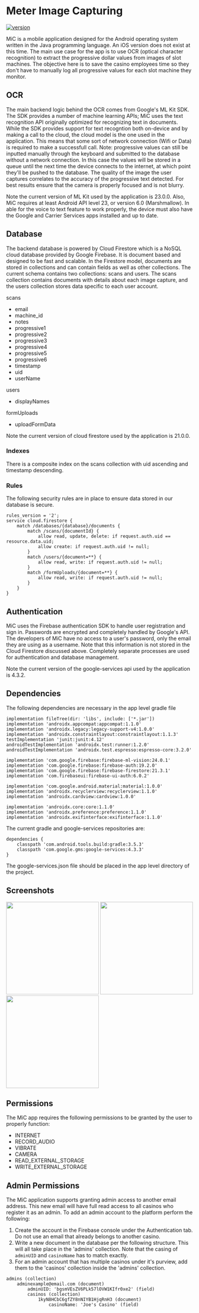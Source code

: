 # Meter Image Capturing
[![version](https://img.shields.io/badge/version-2.0.2-success.svg)](https://semver.org)

MiC is a mobile application designed for the Android operating system written in the Java programming language.  An iOS version does not exist at this time.  The main use case for the app is to use OCR (optical character recognition) to extract the progressive dollar values from images of slot machines.  The objective here is to save the casino employees time so they don't have to manually log all progressive values for each slot machine they monitor.  

## OCR ##

The main backend logic behind the OCR comes from Google's ML Kit SDK.  The SDK provides a number of machine learning APIs; MiC uses the text recognition API originally optimized for recognizing text in documents.  While the SDK provides support for text recogntion both on-device and by making a call to the cloud, the cloud model is the one used in the application.  This means that some sort of network connection (Wifi or Data) is required to make a successfull call.  Note: progressive values can still be inputted manually through the keyboard and submitted to the database without a network connection.  In this case the values will be stored in a queue until the next time the device connects to the internet, at which point they'll be pushed to the database.  The quality of the image the user captures correlates to the accuracy of the progressive text detected.  For best results ensure that the camera is properly focused and is not blurry.  

Note the current version of ML Kit used by the application is 23.0.0.  Also, MiC requires at least Android API level 23, or version 6.0 (Marshmallow).  In able for the voice to text feature to work properly, the device must also have the Google and Carrier Services apps installed and up to date.  

## Database ##

The backend database is powered by Cloud Firestore which is a NoSQL cloud database provided by Google Firebase.  It is document based and designed to be fast and scalable.  In the Firestore model, documents are stored in collections and can contain fields as well as other collections.  The current schema contains two collections: scans and users.  The scans collection contains documents with details about each image capture, and the users collection stores data specific to each user account.  

scans
 * email
 * machine_id
 * notes
 * progressive1
 * progressive2
 * progressive3
 * progressive4
 * progressive5
 * progressive6
 * timestamp
 * uid
 * userName

users
 * displayNames

formUploads
 * uploadFormData

Note the current version of cloud firestore used by the application is 21.0.0.  

### Indexes ###
There is a composite index on the scans collection with uid ascending and timestamp descending.  

### Rules ###
The following security rules are in place to ensure data stored in our database is secure.  

```
rules_version = '2';
service cloud.firestore {
	match /databases/{database}/documents {    
		match /scans/{documentId} {
			allow read, update, delete: if request.auth.uid == resource.data.uid;
			allow create: if request.auth.uid != null;
		}
		match /users/{document=**} {
			allow read, write: if request.auth.uid != null;
		}
		match /formUploads/{document=**} {
			allow read, write: if request.auth.uid != null;
		}
	}
}
```

## Authentication ##

MiC uses the Firebase authentication SDK to handle user registration and sign in.  Passwords are encrypted and completely handled by Google's API.  The developers of MiC have no access to a user's password, only the email they are using as a username.  Note that this information is not stored in the Cloud Firestore discussed above.  Completely separate processes are used for authentication and database management.  

Note the current version of the google-services api used by the application is 4.3.2.

## Dependencies ##

The following dependencies are necessary in the app level gradle file

```
implementation fileTree(dir: 'libs', include: ['*.jar'])
implementation 'androidx.appcompat:appcompat:1.1.0'
implementation 'androidx.legacy:legacy-support-v4:1.0.0'
implementation 'androidx.constraintlayout:constraintlayout:1.1.3'
testImplementation 'junit:junit:4.12'
androidTestImplementation 'androidx.test:runner:1.2.0'
androidTestImplementation 'androidx.test.espresso:espresso-core:3.2.0'

implementation 'com.google.firebase:firebase-ml-vision:24.0.1'
implementation 'com.google.firebase:firebase-auth:19.2.0'
implementation 'com.google.firebase:firebase-firestore:21.3.1'
implementation 'com.firebaseui:firebase-ui-auth:6.0.2'

implementation 'com.google.android.material:material:1.0.0'
implementation 'androidx.recyclerview:recyclerview:1.1.0'
implementation 'androidx.cardview:cardview:1.0.0'

implementation 'androidx.core:core:1.1.0'
implementation 'androidx.preference:preference:1.1.0'
implementation 'androidx.exifinterface:exifinterface:1.1.0'
```

The current gradle and google-services repositories are:

```
dependencies {
	classpath 'com.android.tools.build:gradle:3.5.3'
	classpath 'com.google.gms:google-services:4.3.3'
}
```

The google-services.json file should be placed in the app level directory of the project.

## Screenshots ##

<img src="https://raw.githubusercontent.com/alexanderjpowell/meter-image-capturing/master/docs/main_activity.png" width="250">

<img src="https://raw.githubusercontent.com/alexanderjpowell/meter-image-capturing/master/docs/report_data_activity.png" width="250">

<img src="https://raw.githubusercontent.com/alexanderjpowell/meter-image-capturing/master/docs/nav_bar.png" width="250">

## Permissions ##

The MiC app requires the following permissions to be granted by the user to properly function:
 * INTERNET
 * RECORD_AUDIO
 * VIBRATE
 * CAMERA
 * READ_EXTERNAL_STORAGE
 * WRITE_EXTERNAL_STORAGE

## Admin Permissions ##

The MiC application supports granting admin access to another email address.  This new email will have full read access to all casinos who register it as an admin.  To add an admin account to the platform perform the following:

1. Create the account in the Firebase console under the Authentication tab.  Do not use an email that already belongs to another casino.
2. Write a new document in the database per the following structure.  This will all take place in the 'admins' collection.  Note that the casing of ```adminUID``` and ```casinoName``` has to match exactly.  
3. For an admin account that has multiple casinos under it's purview, add them to the 'casinos' collection inside the 'admins' collection.  
```
admins (collection)
	adminexample@email.com (document)
		adminUID: 'bgsmVEsZV6PLk57lOVW1KIfr0xe2' (field)
		casinos (collection)
			1kyN8HCbC6gfZY8nNIYB1HjqRnH3 (document)
				casinoName: 'Joe's Casino' (field)
```













